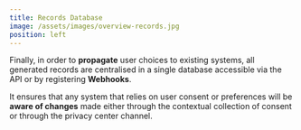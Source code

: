 ```yaml
---
title: Records Database
image: /assets/images/overview-records.jpg
position: left
---
```


Finally, in order to **propagate** user choices to existing systems, all generated records are centralised in a single database accessible via the API or by registering **Webhooks**.

It ensures that any system that relies on user consent or preferences will be **aware of changes** made either through the contextual collection of consent or through the privacy center channel.
